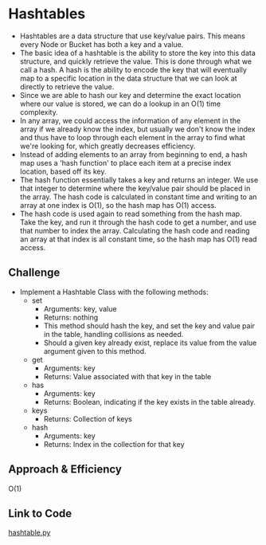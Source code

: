 # Hashtables

- Hashtables are a data structure that use key/value pairs. This means every Node or Bucket has both a key and a value.
- The basic idea of a hashtable is the ability to store the key into this data structure, and quickly retrieve the value. This is done through what we call a hash. A hash is the ability to encode the key that will eventually map to a specific location in the data structure that we can look at directly to retrieve the value.
- Since we are able to hash our key and determine the exact location where our value is stored, we can do a lookup in an O(1) time complexity.
- In any array, we could access the information of any element in the array if we already know the index, but usually we don't know the index and thus have to loop through each element in the array to find what we're looking for, which greatly decreases efficiency.
- Instead of adding elements to an array from beginning to end, a hash map uses a 'hash function' to place each item at a precise index location, based off its key.
- The hash function essentially takes a key and returns an integer. We use that integer to determine where the key/value pair should be placed in the array. The hash code is calculated in constant time and writing to an array at one index is O(1), so the hash map has O(1) access.
- The hash code is used again to read something from the hash map. Take the key, and run it through the hash code to get a number, and use that number to index the array. Calculating the hash code and reading an array at that index is all constant time, so the hash map has O(1) read access.

## Challenge

- Implement a Hashtable Class with the following methods:
  - set
    - Arguments: key, value
    - Returns: nothing
    - This method should hash the key, and set the key and value pair in the table, handling collisions as needed.
    - Should a given key already exist, replace its value from the value argument given to this method.
  - get
    - Arguments: key
    - Returns: Value associated with that key in the table
  - has
    - Arguments: key
    - Returns: Boolean, indicating if the key exists in the table already.
  - keys
    - Returns: Collection of keys
  - hash
    - Arguments: key
    - Returns: Index in the collection for that key


## Approach & Efficiency
O(1)

## Link to Code
[hashtable.py](python/data_structures/hashtable.py)